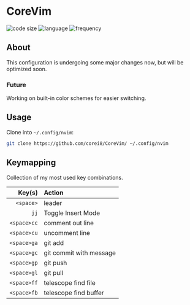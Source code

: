 # CoreVim

![code size](https://img.shields.io/github/repo-size/corei8/CoreVim?style=flat-square)
![language](https://img.shields.io/github/languages/top/corei8/CoreVim?style=flat-square)
![frequency](https://img.shields.io/github/commit-activity/m/corei8/CoreVim?style=flat-square)

## About

This configuration is undergoing some major changes now, but will be optimized soon.

### Future

Working on built-in color schemes for easier switching.

<!--<img width="1782" alt="image" src="https://user-images.githubusercontent.com/38426287/172928942-7c56a360-1a37-49cc-b9e5-cfb72f49b583.png">-->

<!--<img width="1782" alt="image" src="https://user-images.githubusercontent.com/38426287/172929267-3deb57e4-bb4e-417c-a310-6d69b014c004.png">-->

## Usage

Clone into `~/.config/nvim`:

```bash
git clone https://github.com/corei8/CoreVim/ ~/.config/nvim
```

## Keymapping

Collection of my most used key combinations.

| Key(s)          | Action                  |
|---:             |:---                     |
| ```<space>```   | leader                  |
| ```jj```        | Toggle Insert Mode      |
| ```<space>cc``` | comment out line        |
| ```<space>cu``` | uncomment line          |
| ```<space>ga``` | git add                 |
| ```<space>gc``` | git commit with message |
| ```<space>gp``` | git push                |
| ```<space>gl``` | git pull                |
| ```<space>ff``` | telescope find file     |
| ```<space>fb``` | telescope find buffer   |


